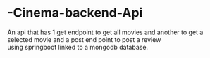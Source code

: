 # -Cinema-backend-Api
An api that has 1 get endpoint to get all movies
and another to get a selected movie
and a post end point to post a review  
using springboot linked to a mongodb database.
